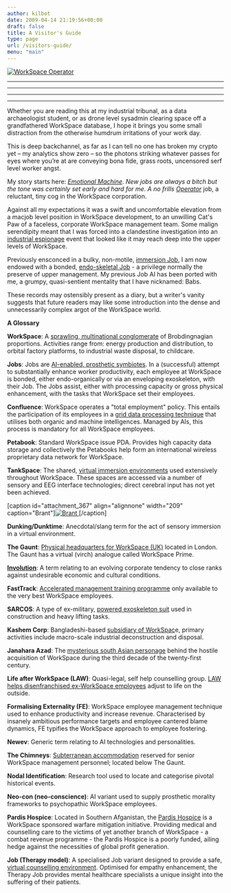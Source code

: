```yaml
---
author: kilbot
date: 2009-04-14 21:19:56+00:00
draft: false
title: A Visitor's Guide
type: page
url: /visitors-guide/
menu: "main"
---
```


[![WorkSpace Operator](http://www.kilbot.co.uk/wp-content/uploads/2009/05/workspace05wht_alt-255x300.jpg)
](http://www.kilbot.co.uk/wp-content/uploads/2009/05/workspace05wht_alt.jpg)

****
****
** **
****

Whether you are reading this at my industrial tribunal, as a data archaeologist student, or as drone level sysadmin clearing space off a grandfathered WorkSpace database, I hope it brings you some small distraction from the otherwise humdrum irritations of your work day.

This is deep backchannel, as far as I can tell no one has broken my crypto yet – my analytics show zero – so the photons striking whatever passes for eyes where you’re at are conveying bona fide, grass roots, uncensored serf level worker angst. 

My story starts here: _[Emotional Machine](http://www.kilbot.co.uk/2008/03/06/emotional-machine/)_. _New jobs are always a bitch but the tone was certainly set early and hard for me. A no frills [Operator](http://www.kilbot.co.uk/2008/04/09/bullet-point-time/)_ job, a reluctant, tiny cog in the WorkSpace corporation.

Against all my expectations it was a swift and uncomfortable elevation from a macjob level position in WorkSpace development, to an unwilling Cat's Paw of a faceless, corporate WorkSpace management team. Some malign serendipity meant that I was forced into a clandestine investigation into an [industrial espionage](http://www.kilbot.co.uk/2008/04/17/quizling/) event that looked like it may reach deep into the upper levels of WorkSpace.

Previously ensconced in a bulky, non-motile, [immersion Job](http://www.kilbot.co.uk/2008/03/09/job/), I am now endowed with a bonded, [endo-skeletal Job](http://www.kilbot.co.uk/2008/04/23/the-defiant-one/) - a privilege normally the preserve of upper management. My previous Job AI has been ported with me, a grumpy, quasi-sentient mentality that I have nicknamed: Babs.

These records may ostensibly present as a diary, but a writer's vanity suggests that future readers may like some introduction into the dense and unnecessarily complex argot of the WorkSpace world.

**A Glossary**

**WorkSpace**: A [sprawling, multinational conglomerate](http://www.kilbot.co.uk/2008/10/21/what-its-like-not-to-believe/) of Brobdingnagian proportions. Activities range from: energy production and distribution, to orbital factory platforms, to industrial waste disposal, to childcare. 

**Jobs**: Jobs are [AI-enabled, prosthetic symbiotes](http://www.kilbot.co.uk/2008/03/09/job/). In a (successful) attempt to substantially enhance worker productivity, each employee at WorkSpace is bonded, either endo-organically or via an enveloping exoskeleton, with their Job. The Jobs assist, either with processing capacity or gross physical enhancement, with the tasks that WorkSpace set their employees.

**Confluence**: WorkSpace operates a "total employment" policy. This entails the participation of its employees in a [grid data processing technique](http://www.kilbot.co.uk/2008/03/19/gives-god-head/) that utilises both organic and machine intelligences. Managed by AIs, this process is mandatory for all WorkSpace employees.

**Petabook**: Standard WorkSpace issue PDA. Provides high capacity data storage and collectively the Petabooks help form an international wireless proprietary data network for WorkSpace. 

**TankSpace**: The shared, [virtual immersion environments](http://www.kilbot.co.uk/2008/04/09/bullet-point-time/) used extensively throughout WorkSpace. These spaces are accessed via a number of sensory and EEG interface technologies; direct cerebral input has not yet been achieved.

[caption id="attachment_367" align="alignnone" width="209" caption="Brant"][![Brant](http://www.kilbot.co.uk/wp-content/uploads/2009/07/brant_031-209x300.jpg)
](http://www.kilbot.co.uk/wp-content/uploads/2009/07/brant_031.jpg)[/caption]

**Dunking/Dunktime**: Anecdotal/slang term for the act of sensory immersion in a virtual environment.

**The Gaunt**: [Physical headquarters for WorkSpace (UK)](http://www.kilbot.co.uk/2008/04/23/the-defiant-one/) located in London. The Gaunt has a virtual (virch) analogue called WorkSpace Prime. 

**[Involution](http://www.kilbot.co.uk/2008/07/08/dead-peasants-society/)**: A term relating to an evolving corporate tendency to close ranks against undesirable economic and cultural conditions.

**FastTrack**: [Accelerated management training programme](http://www.kilbot.co.uk/2008/06/01/moral-hazard/) only available to the very best WorkSpace employees. 

**SARCOS**: A type of ex-military, [powered exoskeleton suit](http://www.kilbot.co.uk/2008/04/26/sisyphus-rising/) used in construction and heavy lifting tasks. 

**Kashem Corp**: Bangladeshi-based [subsidiary of WorkSpac](http://www.kilbot.co.uk/2008/04/27/noman/)e, primary activities include macro-scale industrial deconstruction and disposal. 

**Janahara Azad**: The [mysterious south Asian personage](http://www.kilbot.co.uk/2008/05/01/motherless-child/) behind the hostile acquisition of WorkSpace during the third decade of the twenty-first century. 

**Life after WorkSpace (LAW)**: Quasi-legal, self help counselling group. [LAW helps disenfranchised ex-WorkSpace employees](http://www.kilbot.co.uk/2008/05/25/acclimation/) adjust to life on the outside.

**Formalising Externality (FE)**: WorkSpace employee management technique used to enhance productivity and increase revenue. Characterised by insanely ambitious performance targets and employee cantered blame dynamics, FE typifies the WorkSpace approach to employee fostering. 

**Newev**: Generic term relating to AI technologies and personalities. 

**The Chimneys**: [Subterranean accommodation](http://www.kilbot.co.uk/2008/07/31/bullpup/) reserved for senior WorkSpace management personnel; located below The Gaunt. 

**Nodal Identification**: Research tool used to locate and categorise pivotal historical events.

**Neo-con (neo-conscience)**: AI variant used to supply prosthetic morality frameworks to psychopathic WorkSpace employees.

**Pardis Hospice**: Located in Southern Afganistan, the [Pardis Hospice](http://www.kilbot.co.uk/2009/02/10/out-patient/) is a WorkSpace sponsored warfare mitigation initiative. Providing medical and counselling care to the victims of yet another branch of WorkSpace - a combat revenue programme - the Pardis Hospice is a poorly funded, ailing hedge against the necessities of global profit generation.

**Job (Therapy model)**: A specialised Job variant designed to provide a safe, [virtual counselling environment](http://www.kilbot.co.uk/2009/03/08/ratchet/). Optimised for empathy enhancement, the Therapy Job provides mental healthcare specialists a unique insight into the suffering of their patients.

